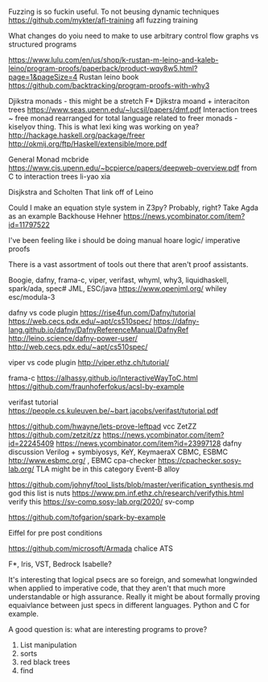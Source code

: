 

Fuzzing is so fuckin useful. To not beusing dynamic techniques
https://github.com/mykter/afl-training afl fuzzing training


What changes do yoiu need to make to use arbitrary control flow graphs vs structured programs




https://www.lulu.com/en/us/shop/k-rustan-m-leino-and-kaleb-leino/program-proofs/paperback/product-wqy8w5.html?page=1&pageSize=4
Rustan leino book
https://github.com/backtracking/program-proofs-with-why3

Djikstra monads - this might be a stretch
F* 
Djikstra moand + interaciton trees https://www.seas.upenn.edu/~lucsil/papers/dmf.pdf
Interaction trees ~ free monad rearranged for total language
related to freer monads - kiselyov thing. This is what lexi king was working on yea?
http://hackage.haskell.org/package/freer
http://okmij.org/ftp/Haskell/extensible/more.pdf


General Monad mcbride
https://www.cis.upenn.edu/~bcpierce/papers/deepweb-overview.pdf from C to interaction trees li-yao xia






Disjkstra and Scholten
That link off of Leino

Could I make an equation style system in Z3py? Probably, right?
Take Agda as an example
Backhouse
Hehner
https://news.ycombinator.com/item?id=11797522



I've been feeling like i should be doing manual hoare logic/ imperative proofs

There is a vast assortment of tools out there that aren't proof assistants.

Boogie, dafny, frama-c, viper, verifast, whyml, why3, liquidhaskell, spark/ada, spec#
JML, ESC/java https://www.openjml.org/ whiley
esc/modula-3 

dafny
vs code plugin
https://rise4fun.com/Dafny/tutorial
https://web.cecs.pdx.edu/~apt/cs510spec/
https://dafny-lang.github.io/dafny/DafnyReferenceManual/DafnyRef
http://leino.science/dafny-power-user/ 
http://web.cecs.pdx.edu/~apt/cs510spec/


viper
vs code plugin
http://viper.ethz.ch/tutorial/


frama-c
https://alhassy.github.io/InteractiveWayToC.html
https://github.com/fraunhoferfokus/acsl-by-example


verifast tutorial
https://people.cs.kuleuven.be/~bart.jacobs/verifast/tutorial.pdf


https://github.com/hwayne/lets-prove-leftpad
vcc
ZetZZ https://github.com/zetzit/zz https://news.ycombinator.com/item?id=22245409
https://news.ycombinator.com/item?id=23997128 dafny discussion
Verilog + symbiyosys, 
KeY, KeymaeraX
CBMC, ESBMC http://www.esbmc.org/ , EBMC
cpa-checker https://cpachecker.sosy-lab.org/
TLA might be in this category
Event-B alloy


https://github.com/johnyf/tool_lists/blob/master/verification_synthesis.md god this list is nuts
https://www.pm.inf.ethz.ch/research/verifythis.html verify this
https://sv-comp.sosy-lab.org/2020/ sv-comp


https://github.com/tofgarion/spark-by-example

Eiffel for pre post conditions

https://github.com/microsoft/Armada
chalice
ATS

F*, Iris, 
VST, Bedrock
Isabelle?


It's interesting that logical psecs are so foreign, and somewhat longwinded when applied to imperative code,
that they aren't that much more understandable or high assurance.
Really it might be about formally proving equaivlance between just specs in different languages.
Python and C for example.


A good question is: what are interesting programs to prove?
1. List manipulation
2. sorts
3. red black trees
4. find

